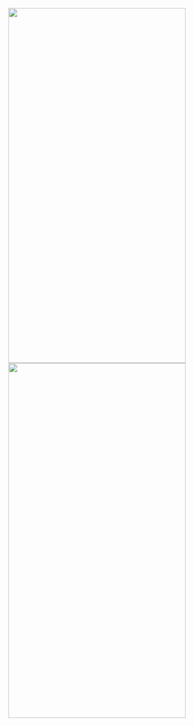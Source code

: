 
<img src="https://user-images.githubusercontent.com/108889662/212420836-95227e9e-0dcf-4aec-8aa4-68bdb1a4f5e8.png" data-canonical-src="https://gyazo.com/eb5c5741b6a9a16c692170a41a49c858.png" width="360" height="720" /> <img src="https://user-images.githubusercontent.com/108889662/212421997-ff110336-8bf1-4af1-b42f-474cd006f91b.png" data-canonical-src="https://gyazo.com/eb5c5741b6a9a16c692170a41a49c858.png" width="360" height="720" />



